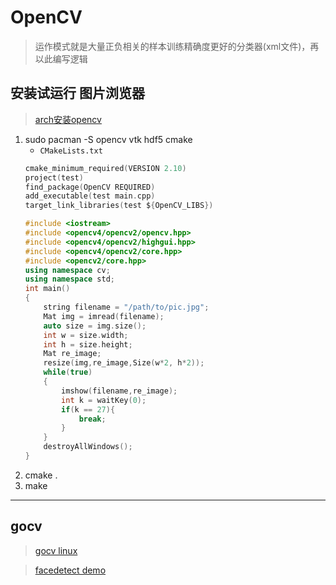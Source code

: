 # OpenCV
> 运作模式就是大量正负相关的样本训练精确度更好的分类器(xml文件)，再以此编写逻辑

## 安装试运行 图片浏览器
> [arch安装opencv](https://my.oschina.net/u/4125051/blog/3071866)

1. sudo pacman -S  opencv vtk hdf5 cmake 
    - `CMakeLists.txt`
    ```c
    cmake_minimum_required(VERSION 2.10)
    project(test)
    find_package(OpenCV REQUIRED)
    add_executable(test main.cpp)
    target_link_libraries(test ${OpenCV_LIBS})
    ```
    ```cpp
    #include <iostream>
    #include <opencv4/opencv2/opencv.hpp>
    #include <opencv4/opencv2/highgui.hpp>
    #include <opencv4/opencv2/core.hpp>
    #include <opencv2/core.hpp>
    using namespace cv;
    using namespace std;
    int main()
    {
        string filename = "/path/to/pic.jpg";
        Mat img = imread(filename);
        auto size = img.size();
        int w = size.width;
        int h = size.height;
        Mat re_image;
        resize(img,re_image,Size(w*2, h*2));
        while(true)
        {
            imshow(filename,re_image);
            int k = waitKey(0);
            if(k == 27){
                break;
            }
        }
        destroyAllWindows();
    }
    ```
1. cmake . 
1. make 

************************

## gocv
> [gocv linux](https://gocv.io/getting-started/linux/) 

> [facedetect demo](https://github.com/hybridgroup/gocv/blob/master/cmd/facedetect/main.go)  

